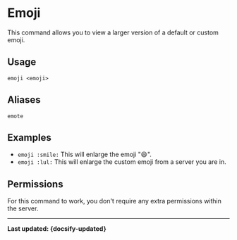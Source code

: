 # Emoji
This command allows you to view a larger version of a default or custom emoji.

## Usage
`emoji <emoji>`

## Aliases
`emote`

## Examples
- `emoji :smile:` This will enlarge the emoji ":smile:".
- `emoji :lul:` This will enlarge the custom emoji from a server you are in.

## Permissions
For this command to work, you don't require any extra permissions within the server.

----

**Last updated: {docsify-updated}**